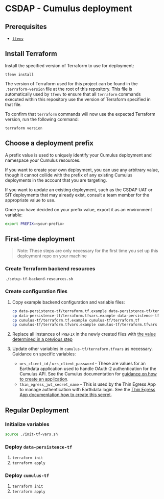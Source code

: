 # CSDAP - Cumulus deployment

## Prerequisites

- [`tfenv`](https://github.com/tfutils/tfenv)

## Install Terraform

Install the specified version of Terraform to use for deployment:

```plain
tfenv install
```

The version of Terraform used for this project can be found in the
`.terraform-version` file at the root of this repository.  This file is
automatically used by `tfenv` to ensure that all `terraform` commands executed
within this repository use the version of Terraform specified in that file.

To confirm that `terraform` commands will now use the expected Terraform
version, run the following command:

```plain
terraform version
```

## Choose a deployment prefix

A prefix value is used to uniquely identify your Cumulus deployment and namespace your Cumulus resources.

If you want to create your own deployment, you can use any arbitrary value, though it cannot collide with the prefix of any existing Cumulus deployments in the account that you are targeting.

If you want to update an existing deployment, such as the CSDAP UAT or SIT deployments that may already exist, consult a team member for the appropriate value to use.

Once you have decided on your prefix value, export it as an environment variable:

```bash
export PREFIX=<your-prefix>
```

## First-time deployment

> Note: These steps are only necessary for the first time you set up this deployment
> repo on your machine

### Create Terraform backend resources

```bash
./setup-tf-backend-resources.sh
```

### Create configuration files

1. Copy example backend configuration and variable files:

    ```bash
    cp data-persistence-tf/terraform.tf.example data-persistence-tf/terraform.tf
    cp data-persistence-tf/terraform.tfvars.example data-persistence-tf/terraform.tfvars
    cp cumulus-tf/terraform.tf.example cumulus-tf/terraform.tf
    cp cumulus-tf/terraform.tfvars.example cumulus-tf/terraform.tfvars
    ```

2. Replace all instances of `PREFIX` in the newly created files with [the value determined in a previous step](#choose-a-deployment-prefix)
3. Update other variables in `cumulus-tf/terraform.tfvars` as necessary. Guidance on specific variables:

      - `urs_client_id` / `urs_client_password` - These are values for an Earthdata application used to handle OAuth-2 authentication for the Cumulus API. See the Cumulus documentation for [guidance on how to create an application](https://nasa.github.io/cumulus/docs/deployment/deployment-readme#configure-earthdata-application).
      - `thin_egress_jwt_secret_name` - This is used by the Thin Egress App to manage authentication with Earthdata login. See the [Thin Egress App documentation how to create this secret](https://github.com/asfadmin/thin-egress-app#jwt-cookie-secret).

## Regular Deployment

### Initialize variables

```bash
source ./init-tf-vars.sh
```

### Deploy `data-persistence-tf`

1. `terraform init`
2. `terraform apply`

### Deploy `cumulus-tf`

1. `terraform init`
2. `terraform apply`
